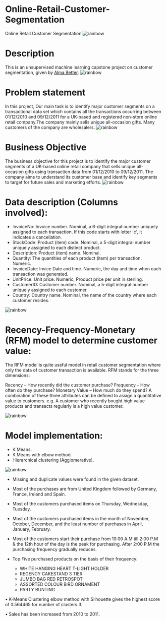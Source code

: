 # Online-Retail-Customer-Segmentation
Online Retail Customer Segmentation
![rainbow](https://user-images.githubusercontent.com/85065799/204543278-26c507b6-400a-42e0-852f-2e09362f6e12.png)
# <b>Description</b>
This is an unsupervised machine learning capstone project on customer segmentation, given by [Alma Better](https://www.almabetter.com/).
![rainbow](https://user-images.githubusercontent.com/85065799/204543278-26c507b6-400a-42e0-852f-2e09362f6e12.png)
# <b>Problem statement</b>
In this project, Our main task is to identify major customer segments on a transactional data set which contains all the transactions occurring between 01/12/2010 and 09/12/2011 for a UK-based and registered non-store online retail company.The company mainly sells unique all-occasion gifts. Many customers of the company are wholesalers. 
![rainbow](https://user-images.githubusercontent.com/85065799/204543278-26c507b6-400a-42e0-852f-2e09362f6e12.png)
# Business Objective
The business objective for this project is to identify the major customer segments of a UK-based online retail company that sells unique all-occasion gifts using transaction data from 01/12/2010 to 09/12/2011. The company aims to understand its customer base and identify key segments to target for future sales and marketing efforts.
![rainbow](https://user-images.githubusercontent.com/85065799/204543278-26c507b6-400a-42e0-852f-2e09362f6e12.png)
# <b>Data description (Columns involved):</b>

* InvoiceNo: Invoice number. Nominal, a 6-digit integral number uniquely assigned to each transaction. If this code starts with letter 'c', it indicates a cancellation.
* StockCode: Product (item) code. Nominal, a 5-digit integral number uniquely assigned to each distinct product.
* Description: Product (item) name. Nominal.
* Quantity: The quantities of each product (item) per transaction. Numeric.
* InvoiceDate: Invice Date and time. Numeric, the day and time when each transaction was generated.
* UnitPrice: Unit price. Numeric, Product price per unit in sterling.
* CustomerID: Customer number. Nominal, a 5-digit integral number uniquely assigned to each customer.
* Country: Country name. Nominal, the name of the country where each customer resides.

![rainbow](https://user-images.githubusercontent.com/85065799/204543278-26c507b6-400a-42e0-852f-2e09362f6e12.png)
# Recency-Frequency-Monetary (RFM) model to determine customer value:
The RFM model is quite useful model in retail customer segmentation where only the data of customer transaction is available. RFM stands for the three dimensions:

Recency – How recently did the customer purchase?
Frequency – How often do they purchase?
Monetary Value – How much do they spend?
A combination of these three attributes can be defined to assign a quantitative value to customers. e.g. A customer who recently bought high value products and transacts regularly is a high value customer.

![rainbow](https://user-images.githubusercontent.com/85065799/204543278-26c507b6-400a-42e0-852f-2e09362f6e12.png)
# Model implementation:
   * K Means.
   * K Means with elbow method.
   * Hierarchical clustering (Agglomerative).
  
![rainbow](https://user-images.githubusercontent.com/85065799/204543278-26c507b6-400a-42e0-852f-2e09362f6e12.png)
* Missing and duplicate values were found in the given dataset.

* Most of the purchases are from United Kingdom followed by Germany, France, Ireland and Spain.

* Most of the customers purchased items on Thursday, Wednesday, Tuesday.

* Most of the customers purchased items in the month of November, October, December, and the least number of purchases in April, January, February.

* Most of the customers start their purchase from 10:00 A.M till 2:00 P.M & the 12th hour of the day is the peak for purchasing. After 2:00 P.M the purchasing frequency gradually reduces.

* Top Five purchased products on the basis of their frequency:

   * WHITE HANGING HEART T-LIGHT HOLDER
   * REGENCY CAKESTAND 3 TIER
   * JUMBO BAG RED RETROSPOT
   * ASSORTED COLOUR BIRD ORNAMENT
   * PARTY BUNTING


• K-Means Clustering elbow method with Silhouette gives the highest score of 0.564465 for number of clusters 3.

• Sales has been increased from 2010 to 2011.

